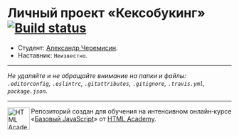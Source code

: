 # Личный проект «Кексобукинг» [![Build status][travis-image]][travis-url]

* Студент: [Александр Черемисин](https://up.htmlacademy.ru/javascript/11/user/89828).
* Наставник: `Неизвестно`.

---

_Не удаляйте и не обращайте внимание на папки и файлы:_<br>
_`.editorconfig`, `.eslintrc`, `.gitattributes`, `.gitignore`, `.travis.yml`, `package.json`._

---

<a href="https://htmlacademy.ru/intensive/javascript"><img align="left" width="50" height="50" title="HTML Academy" src="https://up.htmlacademy.ru/static/img/intensive/javascript/logo-for-github.svg"></a>

Репозиторий создан для обучения на интенсивном онлайн‑курсе «[Базовый JavaScript](https://htmlacademy.ru/intensive/javascript)» от [HTML Academy](https://htmlacademy.ru).

[travis-image]: https://travis-ci.org/htmlacademy-javascript/89828-keksobooking.svg?branch=master
[travis-url]: https://travis-ci.org/htmlacademy-javascript/89828-keksobooking
